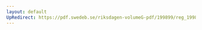 ```yaml
---
layout: default
UpRedirect: https://pdf.swedeb.se/riksdagen-volumeG-pdf/199899/reg_199899/reg_199899_0327.pdf
---
```

